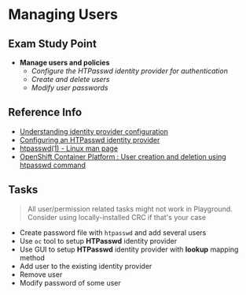 # Managing Users

## Exam Study Point

* **Manage users and policies**
    * _Configure the HTPasswd identity provider for authentication_
    * _Create and delete users_
    * _Modify user passwords_


## Reference Info

* [Understanding identity provider configuration](https://docs.openshift.com/container-platform/4.2/authentication/understanding-identity-provider.html)
* [Configuring an HTPasswd identity provider](https://docs.openshift.com/container-platform/4.2/authentication/identity_providers/configuring-htpasswd-identity-provider.html)
* [htpasswd(1) - Linux man page](https://linux.die.net/man/1/htpasswd)
* [OpenShift Container Platform : User creation and deletion using htpasswd command](https://www.thegeekdiary.com/openshift-container-platform-user-creation-and-deletion-using-htpasswd-command/)

## Tasks

> All user/permission related tasks might not work in Playground. Consider using
    locally-installed CRC if that's your case

* Create password file with `htpasswd` and add several users
* Use `oc` tool to setup **HTPasswd** identity provider
* Use GUI to setup **HTPasswd** identity provider with **lookup** mapping method
* Add user to the existing identity provider
* Remove user
* Modify password of some user
